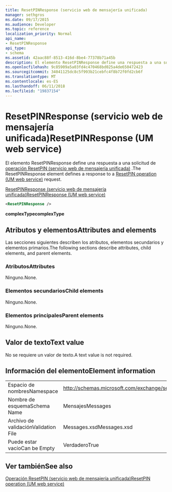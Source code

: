 ```yaml
---
title: ResetPINResponse (servicio web de mensajería unificada)
manager: sethgros
ms.date: 09/17/2015
ms.audience: Developer
ms.topic: reference
localization_priority: Normal
api_name:
- ResetPINResponse
api_type:
- schema
ms.assetid: 42aac88f-8513-416d-8be4-77378b71a45b
description: El elemento ResetPINResponse define una respuesta a una solicitud de ResetPIN operación (servicio web de mensajería unificada).
ms.openlocfilehash: 9c85909a5a03fd4c470468bd025a4de650472423
ms.sourcegitcommit: 34041125dc8c5f993b21cebfc4f8b72f0fd2cb6f
ms.translationtype: MT
ms.contentlocale: es-ES
ms.lasthandoff: 06/11/2018
ms.locfileid: "19837154"
---
```

# <a name="resetpinresponse-um-web-service"></a><span data-ttu-id="7ea45-103">ResetPINResponse (servicio web de mensajería unificada)</span><span class="sxs-lookup"><span data-stu-id="7ea45-103">ResetPINResponse (UM web service)</span></span>

<span data-ttu-id="7ea45-104">El elemento ResetPINResponse define una respuesta a una solicitud de [operación ResetPIN (servicio web de mensajería unificada)](resetpin-operation-um-web-service.md) .</span><span class="sxs-lookup"><span data-stu-id="7ea45-104">The ResetPINResponse element defines a response to a [ResetPIN operation (UM web service)](resetpin-operation-um-web-service.md) request.</span></span> 
  
[<span data-ttu-id="7ea45-105">ResetPINResponse (servicio web de mensajería unificada)</span><span class="sxs-lookup"><span data-stu-id="7ea45-105">ResetPINResponse (UM web service)</span></span>](resetpinresponse-um-web-service.md)
  
```xml
<ResetPINResponse />
```

 <span data-ttu-id="7ea45-106">**complexType**</span><span class="sxs-lookup"><span data-stu-id="7ea45-106">**complexType**</span></span>
## <a name="attributes-and-elements"></a><span data-ttu-id="7ea45-107">Atributos y elementos</span><span class="sxs-lookup"><span data-stu-id="7ea45-107">Attributes and elements</span></span>

<span data-ttu-id="7ea45-108">Las secciones siguientes describen los atributos, elementos secundarios y elementos primarios.</span><span class="sxs-lookup"><span data-stu-id="7ea45-108">The following sections describe attributes, child elements, and parent elements.</span></span>
  
### <a name="attributes"></a><span data-ttu-id="7ea45-109">Atributos</span><span class="sxs-lookup"><span data-stu-id="7ea45-109">Attributes</span></span>

<span data-ttu-id="7ea45-110">Ninguno.</span><span class="sxs-lookup"><span data-stu-id="7ea45-110">None.</span></span>
  
### <a name="child-elements"></a><span data-ttu-id="7ea45-111">Elementos secundarios</span><span class="sxs-lookup"><span data-stu-id="7ea45-111">Child elements</span></span>

<span data-ttu-id="7ea45-112">Ninguno.</span><span class="sxs-lookup"><span data-stu-id="7ea45-112">None.</span></span>
  
### <a name="parent-elements"></a><span data-ttu-id="7ea45-113">Elementos principales</span><span class="sxs-lookup"><span data-stu-id="7ea45-113">Parent elements</span></span>

<span data-ttu-id="7ea45-114">Ninguno.</span><span class="sxs-lookup"><span data-stu-id="7ea45-114">None.</span></span>
  
## <a name="text-value"></a><span data-ttu-id="7ea45-115">Valor de texto</span><span class="sxs-lookup"><span data-stu-id="7ea45-115">Text value</span></span>

<span data-ttu-id="7ea45-116">No se requiere un valor de texto.</span><span class="sxs-lookup"><span data-stu-id="7ea45-116">A text value is not required.</span></span>
  
## <a name="element-information"></a><span data-ttu-id="7ea45-117">Información del elemento</span><span class="sxs-lookup"><span data-stu-id="7ea45-117">Element information</span></span>

|||
|:-----|:-----|
|<span data-ttu-id="7ea45-118">Espacio de nombres</span><span class="sxs-lookup"><span data-stu-id="7ea45-118">Namespace</span></span>  <br/> |http://schemas.microsoft.com/exchange/services/2006/messages  <br/> |
|<span data-ttu-id="7ea45-119">Nombre de esquema</span><span class="sxs-lookup"><span data-stu-id="7ea45-119">Schema Name</span></span>  <br/> |<span data-ttu-id="7ea45-120">Mensajes</span><span class="sxs-lookup"><span data-stu-id="7ea45-120">Messages</span></span>  <br/> |
|<span data-ttu-id="7ea45-121">Archivo de validación</span><span class="sxs-lookup"><span data-stu-id="7ea45-121">Validation File</span></span>  <br/> |<span data-ttu-id="7ea45-122">Messages.xsd</span><span class="sxs-lookup"><span data-stu-id="7ea45-122">Messages.xsd</span></span>  <br/> |
|<span data-ttu-id="7ea45-123">Puede estar vacío</span><span class="sxs-lookup"><span data-stu-id="7ea45-123">Can be Empty</span></span>  <br/> |<span data-ttu-id="7ea45-124">Verdadero</span><span class="sxs-lookup"><span data-stu-id="7ea45-124">True</span></span>  <br/> |
   
## <a name="see-also"></a><span data-ttu-id="7ea45-125">Ver también</span><span class="sxs-lookup"><span data-stu-id="7ea45-125">See also</span></span>



[<span data-ttu-id="7ea45-126">Operación ResetPIN (servicio web de mensajería unificada)</span><span class="sxs-lookup"><span data-stu-id="7ea45-126">ResetPIN operation (UM web service)</span></span>](resetpin-operation-um-web-service.md)


